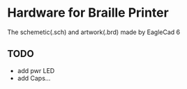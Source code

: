 # Hardware for Braille Printer

The schemetic(.sch) and artwork(.brd) made by EagleCad 6

## TODO

- add pwr LED
- add Caps...

